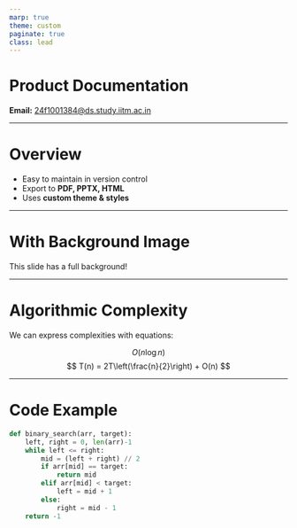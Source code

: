 ```yaml
---
marp: true
theme: custom
paginate: true
class: lead
---
```


<!-- _class: lead -->

# Product Documentation

**Email:** 24f1001384@ds.study.iitm.ac.in

---

# Overview

- Easy to maintain in version control
- Export to **PDF, PPTX, HTML**
- Uses **custom theme & styles**

---

<!-- _backgroundImage: url('images/background.jpg') -->
<!-- _class: lead -->

# With Background Image

This slide has a full background!

---

# Algorithmic Complexity

We can express complexities with equations:

$$ O(n \log n) $$
$$ T(n) = 2T\left(\frac{n}{2}\right) + O(n) $$

---

# Code Example

```python
def binary_search(arr, target):
    left, right = 0, len(arr)-1
    while left <= right:
        mid = (left + right) // 2
        if arr[mid] == target:
            return mid
        elif arr[mid] < target:
            left = mid + 1
        else:
            right = mid - 1
    return -1
